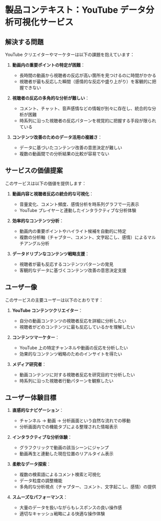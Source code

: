 # 製品コンテキスト：YouTube データ分析可視化サービス

## 解決する問題

YouTube クリエイターやマーケターは以下の課題を抱えています：

1. **動画内の重要ポイントの特定が困難**：

   - 長時間の動画から視聴者の反応が高い箇所を見つけるのに時間がかかる
   - 視聴者が最も反応した瞬間（感情的な反応や盛り上がり）を客観的に把握できない

2. **視聴者の反応の多角的な分析が難しい**：

   - コメント、チャット、音声感情などの情報が別々に存在し、統合的な分析が困難
   - 時系列に沿った視聴者の反応パターンを視覚的に把握する手段が限られている

3. **コンテンツ改善のためのデータ活用の複雑さ**：
   - データに基づいたコンテンツ改善の意思決定が難しい
   - 複数の動画間での分析結果の比較が容易でない

## サービスの価値提案

このサービスは以下の価値を提供します：

1. **動画内容と視聴者反応の統合的な可視化**：

   - 音量変化、コメント頻度、感情分析を時系列グラフで一元表示
   - YouTube プレイヤーと連動したインタラクティブな分析体験

2. **効率的なコンテンツ分析**：

   - 動画内の重要ポイントやハイライト候補を自動的に特定
   - 複数の分析軸（チャプター、コメント、文字起こし、感情）によるマルチアングル分析

3. **データドリブンなコンテンツ戦略支援**：
   - 視聴者が最も反応するコンテンツパターンの発見
   - 客観的なデータに基づくコンテンツ改善の意思決定支援

## ユーザー像

このサービスの主要ユーザーは以下のとおりです：

1. **YouTube コンテンツクリエイター**：

   - 自分の動画コンテンツの視聴者反応を詳細に分析したい
   - 視聴者がどのコンテンツに最も反応しているかを理解したい

2. **コンテンツマーケター**：

   - YouTube 上の特定チャンネルや動画の反応を分析したい
   - 効果的なコンテンツ戦略のためのインサイトを得たい

3. **メディア研究者**：
   - 動画コンテンツに対する視聴者反応を研究目的で分析したい
   - 時系列に沿った視聴者行動パターンを観察したい

## ユーザー体験目標

1. **直感的なナビゲーション**：

   - チャンネル → 動画 → 分析画面という自然な流れでの移動
   - 分析画面内での機能タブによる整理された情報表示

2. **インタラクティブな分析体験**：

   - グラフクリックで動画の該当シーンにジャンプ
   - 動画再生と連動した現在位置のリアルタイム表示

3. **柔軟なデータ探索**：

   - 複数の検索語によるコメント検索と可視化
   - データ粒度の調整機能
   - 多角的な分析視点（チャプター、コメント、文字起こし、感情）の提供

4. **スムーズなパフォーマンス**：
   - 大量のデータを扱いながらもレスポンスの良い操作感
   - 適切なキャッシュ戦略による快適な操作体験
